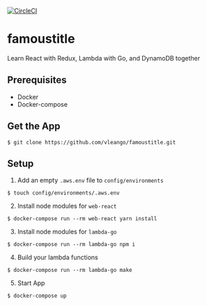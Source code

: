 [![CircleCI](https://circleci.com/gh/vleango/famoustitle/tree/master.svg?style=svg)](https://circleci.com/gh/vleango/famoustitle/tree/master)

# famoustitle

Learn React with Redux, Lambda with Go, and DynamoDB together

## Prerequisites

- Docker
- Docker-compose

## Get the App

```
$ git clone https://github.com/vleango/famoustitle.git
```

## Setup

1. Add an empty `.aws.env` file to `config/environments`

```
$ touch config/environments/.aws.env
```

2. Install node modules for `web-react`

```
$ docker-compose run --rm web-react yarn install
```

3. Install node modules for `lambda-go`

```
$ docker-compose run --rm lambda-go npm i
```

4. Build your lambda functions

```
$ docker-compose run --rm lambda-go make
```

5. Start App

```
$ docker-compose up
```
